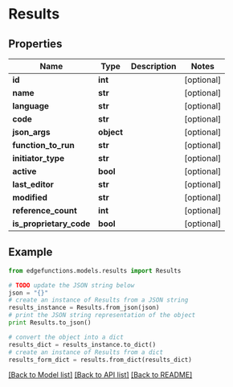 # Results


## Properties
Name | Type | Description | Notes
------------ | ------------- | ------------- | -------------
**id** | **int** |  | [optional] 
**name** | **str** |  | [optional] 
**language** | **str** |  | [optional] 
**code** | **str** |  | [optional] 
**json_args** | **object** |  | [optional] 
**function_to_run** | **str** |  | [optional] 
**initiator_type** | **str** |  | [optional] 
**active** | **bool** |  | [optional] 
**last_editor** | **str** |  | [optional] 
**modified** | **str** |  | [optional] 
**reference_count** | **int** |  | [optional] 
**is_proprietary_code** | **bool** |  | [optional] 

## Example

```python
from edgefunctions.models.results import Results

# TODO update the JSON string below
json = "{}"
# create an instance of Results from a JSON string
results_instance = Results.from_json(json)
# print the JSON string representation of the object
print Results.to_json()

# convert the object into a dict
results_dict = results_instance.to_dict()
# create an instance of Results from a dict
results_form_dict = results.from_dict(results_dict)
```
[[Back to Model list]](../README.md#documentation-for-models) [[Back to API list]](../README.md#documentation-for-api-endpoints) [[Back to README]](../README.md)


